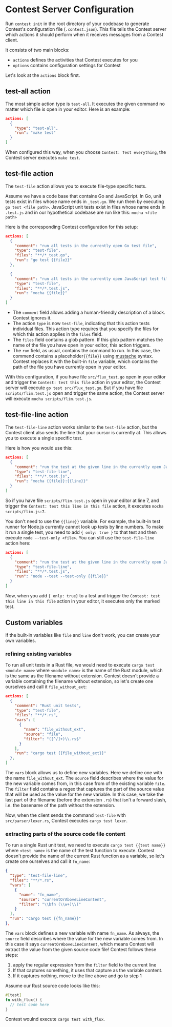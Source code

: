 # Contest Server Configuration

Run <code type="subcommand">contest init</code> in the root directory of your
codebase to generate Contest's configuration file
(<code type="repo/existing-file">.contest.json</code>). This file tells the
Contest server which actions it should perform when it receives messages from a
Contest client.

It consists of two main blocks:

- `actions` defines the activities that Contest executes for you
- `options` contains configuration settings for Contest

Let's look at the `actions` block first.

## test-all action

The most simple action type is `test-all`. It executes the given command no
matter which file is open in your editor. Here is an example:

```json
actions: [
  {
    "type": "test-all",
    "run": "make test"
  }
]
```

When configured this way, when you choose `Contest: Test everything`, the
Contest server executes `make test`.

## test-file action

The `test-file` action allows you to execute file-type specific tests.

Assume we have a code base that contains Go and JavaScript. In Go, unit tests
exist in files whose name ends in `_test.go`. We run them by executing
`go test <file path>`. JavaScript unit tests exist in files whose name ends in
`.test.js` and in our hypothetical codebase are run like this:
`mocha <file path>`

Here is the corresponding Contest configuration for this setup:

```json
actions: [
  {
    "comment": "run all tests in the currently open Go test file",
    "type": "test-file",
    "files": "**/*_test.go",
    "run": "go test {{file}}"
  },

  {
    "comment": "run all tests in the currently open JavaScript test file",
    "type": "test-file",
    "files": "**/*.test.js",
    "run": "mocha {{file}}"
  }
]
```

- The `comment` field allows adding a human-friendly description of a block.
  Contest ignores it.
- The action `type` is now `test-file`, indicating that this action tests
  individual files. This action type requires that you specify the files for
  which this action applies in the `files` field.
- The `files` field contains a glob pattern. If this glob pattern matches the
  name of the file you have open in your editor, this action triggers.
- The `run` field, as usual, contains the command to run. In this case, the
  commend contains a placeholder`{{file}}` using
  [mustache](https://mustache.github.io) syntax. Contest replaces it with the
  built-in `file` variable, which contains the path of the file you have
  currently open in your editor.

With this configuration, if you have file `src/flux_test.go` open in your editor
and trigger the `Contest: test this file` action in your editor, the Contest
server will execute `go test src/flux_test.go`. But if you have file
`scripts/flim.test.js` open and trigger the same action, the Contest server will
execute `mocha scripts/flim.test.js`.

## test-file-line action

The `test-file-line` action works similar to the `test-file` action, but the
Contest client also sends the line that your cursor is currently at. This allows
you to execute a single specific test.

Here is how you would use this:

```json
actions: [
  {
    "comment": "run the test at the given line in the currently open JavaScript file",
    "type": "test-file-line",
    "files": "**/*.test.js",
    "run": "mocha {{file}}:{{line}}"
  }
]
```

So if you have file `scripts/flim.test.js` open in your editor at line 7, and
trigger the `Contest: test this line in this file` action, it executes
`mocha scripts/flim.js:7`.

You don't need to use the `{{line}}` variable. For example, the built-in test
runner for Node.js currently cannot look up tests by line numbers. To make it
run a single test, you need to add `{ only: true }` to that test and then
execute `node --test-only <file>`. You can still use the `test-file-line` action
here:

```json
actions: [
  {
    "comment": "run the test at the given line in the currently open JavaScript file",
    "type": "test-file-line",
    "files": "**/*.test.js",
    "run": "node --test --test-only {{file}}"
  }
]
```

Now, when you add `{ only: true}` to a test and trigger the
`Contest: test this line in this file` action in your editor, it executes only
the marked test.

## Custom variables

If the built-in variables like `file` and `line` don't work, you can create your
own variables.

### refining existing variables

To run all unit tests in a Rust file, we would need to execute
`cargo test <module name>` where `<module name>` is the name of the Rust module,
which is the same as the filename without extension. Contest doesn't provide a
variable containing the filename without extension, so let's create one
ourselves and call it `file_without_ext`:

```json
actions: [
  {
    "comment": "Rust unit tests",
    "type": "test-file",
    "files": "**/*.rs",
    "vars": [
      {
        "name": "file_without_ext",
        "source": "file",
        "filter": "([^/]+)\\.rs$"
      }
    ],
    "run": "cargo test {{file_without_ext}}"
  },
]
```

The `vars` block allows us to define new variables. Here we define one with the
name `file_without_ext`. The `source` field describes where the value for the
new variable comes from, in this case from of the existing variable `file`. The
`filter` field contains a regex that captures the part of the source value that
will be used as the value for the new variable. In this case, we take the last
part of the filename (before the extension `.rs`) that isn't a forward slash,
i.e. the basename of the path without the extension.

Now, when the client sends the command `test-file` with `src/parser/lexer.rs`,
Contest executes `cargo test lexer`.

### extracting parts of the source code file content

To run a single Rust unit test, we need to execute `cargo test {{test name}}`
where `<test name>` is the name of the test function to execute. Contest doesn't
provide the name of the current Rust function as a variable, so let's create one
ourselves and call it `fn_name`:

```json
{
  "type": "test-file-line",
  "files": "**/*.rs",
  "vars": [
    {
      "name": "fn_name",
      "source": "currentOrAboveLineContent",
      "filter": "\\bfn (\\w+)\\("
    }
  ],
  "run": "cargo test {{fn_name}}"
},
```

The `vars` block defines a new variable with name `fn_name`. As always, the
`source` field describes where the value for the new variable comes from. In
this case it says `currentOrAboveLineContent`, which means Contest will extract
the value from the given source code file! Contest follows these steps:

1. apply the regular expression from the `filter` field to the current line
2. If that captures something, it uses that capture as the variable content.
3. If it captures nothing, move to the line above and go to step 1

Assume our Rust source code looks like this:

```rs
#[test]
fn with_flux() {
  // test code here
}
```

Contest woulnd execute `cargo test with_flux`.
